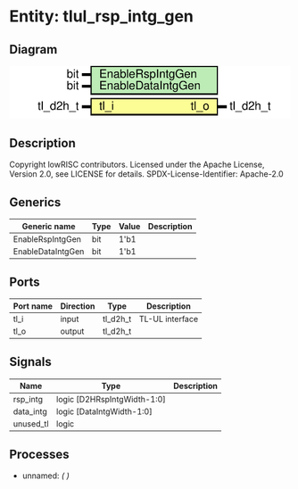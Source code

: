 # Entity: tlul_rsp_intg_gen
## Diagram
![Diagram](tlul_rsp_intg_gen.svg "Diagram")
## Description
Copyright lowRISC contributors.
 Licensed under the Apache License, Version 2.0, see LICENSE for details.
 SPDX-License-Identifier: Apache-2.0
 
## Generics
| Generic name      | Type | Value | Description |
| ----------------- | ---- | ----- | ----------- |
| EnableRspIntgGen  | bit  | 1'b1  |             |
| EnableDataIntgGen | bit  | 1'b1  |             |
## Ports
| Port name | Direction | Type     | Description     |
| --------- | --------- | -------- | --------------- |
| tl_i      | input     | tl_d2h_t | TL-UL interface |
| tl_o      | output    | tl_d2h_t |                 |
## Signals
| Name      | Type                        | Description |
| --------- | --------------------------- | ----------- |
| rsp_intg  | logic [D2HRspIntgWidth-1:0] |             |
| data_intg | logic [DataIntgWidth-1:0]   |             |
| unused_tl | logic                       |             |
## Processes
- unnamed: _(  )_

